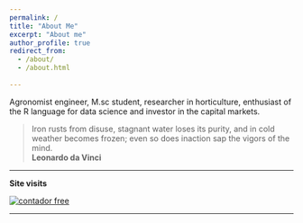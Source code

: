 ```yaml
---
permalink: /
title: "About Me"
excerpt: "About me"
author_profile: true
redirect_from: 
  - /about/
  - /about.html
  
---
```


Agronomist engineer, M.sc student, researcher in horticulture, enthusiast of the R language for data science and investor in the capital markets.


> Iron rusts from disuse, stagnant water loses its purity, and in cold weather becomes frozen; even so does inaction sap the vigors of the mind.  
> **Leonardo da Vinci**

---


**Site visits**
  
<a href='https://www.counter12.com'><img src='https://www.counter12.com/img-414y5yAz9Yxya3Zz-24.gif' border='0' alt='contador free'></a><script type='text/javascript' src='https://www.counter12.com/ad.js?id=414y5yAz9Yxya3Zz'></script>

---
